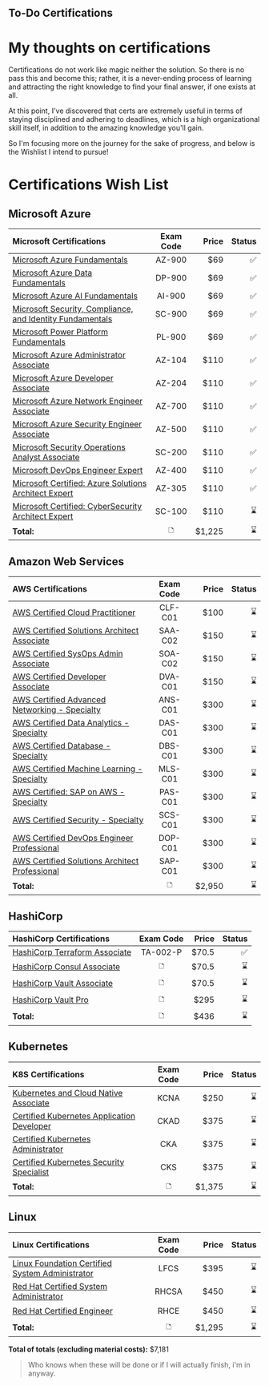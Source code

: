 ## To-Do Certifications


# My thoughts on certifications

Certifications do not work like magic neither the solution. So there is no pass this and become this; rather, it is a never-ending process of learning and attracting the right knowledge to find your final answer, if one exists at all.

At this point, I've discovered that certs are extremely useful in terms of staying disciplined and adhering to deadlines, which is a high organizational skill itself, in addition to the amazing knowledge you'll gain.

So I'm focusing more on the journey for the sake of progress, and below is the Wishlist I intend to pursue!

# Certifications Wish List
## Microsoft Azure
| **Microsoft Certifications**                                    | **Exam Code** | **Price** | **Status**|
|:--------                                                        | :--------:    | --------: | --------: |
| [Microsoft Azure Fundamentals](https://docs.microsoft.com/en-us/certifications/exams/az-900)                                    |  AZ-900       |   $69     |   ✅   |
| [Microsoft Azure Data Fundamentals](https://docs.microsoft.com/en-us/certifications/exams/dp-900)                                |   DP-900      |   $69     |   ✅   |
| [Microsoft Azure AI Fundamentals](https://docs.microsoft.com/en-us/certifications/exams/ai-900)                                  |  AI-900       |   $69     |   ✅   |
| [Microsoft Security, Compliance, and Identity Fundamentals](https://docs.microsoft.com/en-us/certifications/exams/sc-900)        |   SC-900      |   $69     |   ✅   |
| [Microsoft Power Platform Fundamentals](https://docs.microsoft.com/en-us/certifications/exams/pl-900)                            |   PL-900      |   $69     |   ✅   |
| [Microsoft Azure Administrator Associate](https://docs.microsoft.com/en-us/certifications/exams/az-104)                          |   AZ-104      |   $110    |   ✅   |
| [Microsoft Azure Developer Associate](https://docs.microsoft.com/en-us/certifications/exams/az-204)                             |   AZ-204      |   $110    |   ✅   |
| [Microsoft Azure Network Engineer Associate](https://docs.microsoft.com/en-us/certifications/exams/az-700)                       |   AZ-700      |   $110    |   ✅   |
| [Microsoft Azure Security Engineer Associate](https://docs.microsoft.com/en-us/certifications/exams/az-500)                      |   AZ-500      |   $110    |   ✅   |
| [Microsoft Security Operations Analyst Associate](https://docs.microsoft.com/en-us/certifications/exams/sc-200)                 |   SC-200      |   $110    |   ✅   |
| [Microsoft DevOps Engineer Expert](https://docs.microsoft.com/en-us/certifications/exams/az-400)                                |   AZ-400      |   $110    |   ✅   |
| [Microsoft Certified: Azure Solutions Architect Expert](https://docs.microsoft.com/en-us/certifications/exams/az-305)            |   AZ-305      |   $110    |   ✅   |
| [Microsoft Certified: CyberSecurity Architect Expert](https://docs.microsoft.com/en-us/certifications/exams/sc-100)              |   SC-100      |   $110    |   ⌛️   |
| **Total:**                                                      |   🗅           |   $1,225   |   ⌛️   |


## Amazon Web Services
| **AWS Certifications**                                          | **Exam Code** | **Price** | **Status**|
|:--------                                                        | :--------:    | --------: | --------: |
| [AWS Certified Cloud Practitioner](https://aws.amazon.com/fr/certification/certified-cloud-practitioner/)                                 |  CLF-C01       |   $100     |   ⌛️   |
| [AWS Certified Solutions Architect Associate](https://aws.amazon.com/fr/certification/certified-solutions-architect-associate/)                      |   SAA-C02      |   $150     |   ⌛️   |
| [AWS Certified SysOps Admin Associate](https://aws.amazon.com/fr/certification/certified-sysops-admin-associate/)                             |  SOA-C02      |   $150     |   ⌛️   |
| [AWS Certified Developer Associate](https://aws.amazon.com/fr/certification/certified-developer-associate/)       |  DVA-C01      |   $150     |   ⌛️   |  
| [AWS Certified Advanced Networking - Specialty](https://aws.amazon.com/fr/certification/certified-advanced-networking-specialty/)                      |   ANS-C01      |   $300     |   ⌛️   |
| [AWS Certified Data Analytics - Specialty](https://aws.amazon.com/fr/certification/certified-data-analytics-specialty/)                      |   DAS-C01	      |   $300     |   ⌛️   |
| [AWS Certified Database - Specialty](https://aws.amazon.com/fr/certification/certified-database-specialty/)                      |   DBS-C01      |   $300    |   ⌛️   |
| [	AWS Certified Machine Learning - Specialty](https://aws.amazon.com/fr/certification/certified-machine-learning-specialty/)                      |  MLS-C01      |   $300     |   ⌛️   |
| [	AWS Certified: SAP on AWS - Specialty](https://aws.amazon.com/fr/certification/certified-sap-on-aws-specialty/)                      |   	PAS-C01      |   $300     |   ⌛️   |
| [	AWS Certified Security - Specialty](https://aws.amazon.com/fr/certification/certified-security-specialty/)                      |   SCS-C01      |   $300     |   ⌛️   |
| [AWS Certified DevOps Engineer Professional](https://aws.amazon.com/fr/certification/certified-devops-engineer-professional/)                      |   DOP-C01      |   $300     |   ⌛️   |
| [AWS Certified Solutions Architect Professional](https://aws.amazon.com/fr/certification/certified-solutions-architect-professional/)                   |   SAP-C01      |   $300     |   ⌛️   |
| **Total:**                                                      |     🗅         |   $2,950|   ⌛️   |

## HashiCorp
| **HashiCorp Certifications**                                 | **Exam Code** | **Price**   | **Status**|
|:--------                                                     | :--------:    | --------:   | --------: |
| [HashiCorp Terraform Associate](https://www.hashicorp.com/certification/terraform-associate)                                |  TA-002-P       |   $70.5     |   ✅   |
| [HashiCorp Consul Associate](https://www.hashicorp.com/certification/consul-associate)                                   |   🗅      |   $70.5     |   ⌛️   |
| [HashiCorp Vault Associate](https://www.hashicorp.com/certification/vault-associate)                                    |  🗅       |   $70.5     |   ⌛️   |
| [HashiCorp Vault Pro](https://www.hashicorp.com/certification/vault-operations-professional)                                          |   🗅      |   $295      |   ⌛️   |
| **Total:**                                                   |    🗅          |   $436     |   ⌛️   |

## Kubernetes
| **K8S Certifications**                                       | **Exam Code** | **Price**   | **Status**|
|:--------                                                     | :--------:    | --------:   | --------: |
| [Kubernetes and Cloud Native Associate](https://training.linuxfoundation.org/certification/kubernetes-cloud-native-associate/)                                                          |  KCNA        |   $250      |   ⌛️   |
| [Certified Kubernetes Application Developer](https://www.cncf.io/certification/ckad/)                                                          |   CKAD       |   $375     |   ⌛️   |
| [Certified Kubernetes Administrator](https://www.cncf.io/certification/cka/)                                                           | CKA        |   $375     |   ⌛️   |
| [Certified Kubernetes Security Specialist](https://www.cncf.io/certification/cks/)                                                           |   CKS       |   $375      |   ⌛️   |
| **Total:**                                                   |    🗅          |   $1,375    |   ⌛️   |

## Linux
| **Linux Certifications**                                       | **Exam Code** | **Price**   | **Status**|
|:--------                                                     | :--------:    | --------:   | --------: |
| [Linux Foundation Certified System Administrator](https://training.linuxfoundation.org/certification/linux-foundation-certified-sysadmin-lfcs/)                                                          |  LFCS       |   $395     |   ⌛️   |
| [Red Hat Certified System Administrator](https://www.redhat.com/en/services/training/ex200-red-hat-certified-system-administrator-rhcsa-exam)                                                          |   RHCSA      |   $450     |   ⌛️   |
| [Red Hat Certified Engineer](https://www.redhat.com/en/services/training/ex294-red-hat-certified-engineer-rhce-exam-red-hat-enterprise-linux-8)                                                          | RHCE         |   $450      |   ⌛️   |
| **Total:**                                                   |    🗅          |   $1,295    |   ⌛️   |




**Total of totals (excluding material costs):** $7,181
> Who knows when these will be done or if I will actually finish, i'm in anyway.
